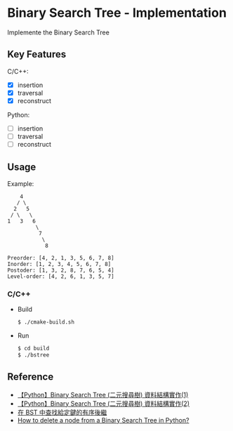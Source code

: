 # Binary Search Tree - Implementation

Implemente the Binary Search Tree

## Key Features

C/C++:

- [x] insertion
- [x] traversal
- [x] reconstruct

Python:

- [ ] insertion
- [ ] traversal
- [ ] reconstruct

## Usage

Example:

```
    4
   / \
  2   5
 / \   \
1   3   6
         \
          7
           \
            8

Preorder: [4, 2, 1, 3, 5, 6, 7, 8]
Inorder: [1, 2, 3, 4, 5, 6, 7, 8]
Postoder: [1, 3, 2, 8, 7, 6, 5, 4]
Level-order: [4, 2, 6, 1, 3, 5, 7]
```

### C/C++

- Build

    ```sh
    $ ./cmake-build.sh
    ```

- Run

    ```sh
    $ cd build
    $ ./bstree
    ```

## Reference

- [【Python】Binary Search Tree (二元搜尋樹) 資料結構實作(1)](https://lovedrinkcafe.com/python-binary-search-tree-1/)
- [【Python】Binary Search Tree (二元搜尋樹) 資料結構實作(2)](https://lovedrinkcafe.com/python-binary-search-tree-2/)
- [在 BST 中查找給定鍵的有序後繼](https://www.techiedelight.com/zh-tw/find-inorder-successor-given-key-bst/)
- [How to delete a node from a Binary Search Tree in Python?](https://www.codespeedy.com/delete-a-node-from-a-binary-search-tree-in-python/)
